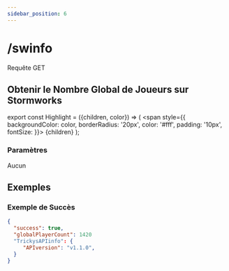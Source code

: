 ```yaml
---
sidebar_position: 6
---
```


# /swinfo

<Highlight color="#25c2a0">Requête GET</Highlight>


## Obtenir le Nombre Global de Joueurs sur Stormworks

export const Highlight = ({children, color}) => ( <span style={{ backgroundColor: color, borderRadius: '20px', color: '#fff', padding: '10px', fontSize: }}>
    {children}
  </span> );

### Paramètres
Aucun

## Exemples
### Exemple de Succès
```json
{
  "success": true,
  "globalPlayerCount": 1420
  "TrickysAPIinfo": {
     "APIversion": "v1.1.0",
  }
}
```